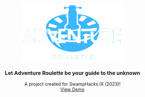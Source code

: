 <!-- PROJECT LOGO -->
<br />
<div align="center">
  <a href="https://github.com/colintle/swamphack-2023">
    <img src="frontend/src/images/Logo.png" alt="Logo" width="320" height="180">
  </a>

  <h3 align="center">Let Adventure Roulette be your guide to the unknown</h3>

  <p align="center">
    A project created for SwampHacks IX (2023)!
    <br />
    <a href="https://www.youtube.com/">View Demo</a>
  </p>
</div>
